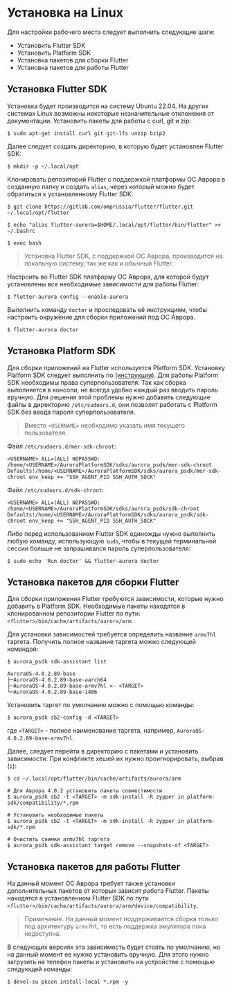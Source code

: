 # Установка на Linux

Для настройки рабочего места следует выполнить следующие шаги:

- Установить Flutter SDK
- Установить Platform SDK
- Установка пакетов для сборки Flutter
- Установка пакетов для работы Flutter

## Установка Flutter SDK

Установка будет производится на систему Ubuntu 22.04. На других системах Linux возможны некоторые незначительные отклонения от документации. Установить пакеты для работы с curl, git и zip:

```shell
$ sudo apt-get install curl git git-lfs unzip bzip2
```

Далее следует создать директорию, в которую будет установлен Flutter SDK:

```shell
$ mkdir -p ~/.local/opt
```

Клонировать репозиторий Flutter с поддержкой платформы ОС Аврора в созданную папку и создать `alias`, через который можно будет обратиться к установленному Flutter SDK:

```shell
$ git clone https://gitlab.com/omprussia/flutter/flutter.git ~/.local/opt/flutter

$ echo "alias flutter-aurora=$HOME/.local/opt/flutter/bin/flutter" >> ~/.bashrc

$ exec bash  
```  

> Установка Flutter SDK, с поддержкой ОС Аврора, производится на локальную систему, так же как и обычный Flutter.

Настроить во Flutter SDK платформу ОС Аврора, для которой будут установлены все необходимые зависимости для работы Flutter:

```shell
$ flutter-aurora config --enable-aurora
``` 

Выполнить команду `doctor` и проследовать её инструкциям, чтобы настроить окружение для сборки приложений под ОС Аврора.

```shell
$ flutter-aurora doctor
```

## Установка Platform SDK  

Для сборки приложений на Flutter используется Platform SDK. Установку Platform SDK следует выполнить по [(инструкции)](https://developer.auroraos.ru/doc/software_development/psdk/setup). Для работы Platform SDK необходимы права суперпользователя. Так как сборка выполняется в консоли, не всегда удобно каждый раз вводить пароль вручную. Для решения этой проблемы нужно добавить следующие файлы в директорию `/etc/sudoers.d`, они позволят работать с Platform SDK без ввода пароля суперпользователя.

> Вместо `<USERNAME>` необходимо указать имя текущего пользователя.

Файл `/etc/sudoers.d/mer-sdk-chroot`:

```
<USERNAME> ALL=(ALL) NOPASSWD: /home/<USERNAME>/AuroraPlatformSDK/sdks/aurora_psdk/mer-sdk-chroot  
Defaults!/home/<USERNAME>/AuroraPlatformSDK/sdks/aurora_psdk/mer-sdk-chroot env_keep += "SSH_AGENT_PID SSH_AUTH_SOCK"  
```

Файл `/etc/sudoers.d/sdk-chroot`:

```
<USERNAME> ALL=(ALL) NOPASSWD: /home/<USERNAME>/AuroraPlatformSDK/sdks/aurora_psdk/sdk-chroot  
Defaults!/home/<USERNAME>/AuroraPlatformSDK/sdks/aurora_psdk/sdk-chroot env_keep += "SSH_AGENT_PID SSH_AUTH_SOCK"  
```

Либо перед использованием Flutter SDK единожды нужно выполнить любую команду, использующую `sudo`, чтобы в текущей терминальной сессии больше не запрашивался пароль суперпользователя: 

```shell  
$ sudo echo 'Run doctor' && flutter-aurora doctor
```

## Установка пакетов для сборки Flutter

Для сборки приложения Flutter требуются зависимости, которые нужно добавить в Platform SDK. Необходимые пакеты находятся в клонированном репозитории Flutter по пути: `<flutter>/bin/cache/artifacts/aurora/arm`.

Для установки зависимостей требуется определить название `armv7hl` таргета. Получить полное название таргета можно следующей командой:

```shell
$ aurora_psdk sdk-assistant list 

AuroraOS-4.0.2.89-base  
├─AuroraOS-4.0.2.89-base-aarch64  
├─AuroraOS-4.0.2.89-base-armv7hl <- <TARGET>  
└─AuroraOS-4.0.2.89-base-i486  
```

Установить таргет по умолчанию можно с помощью команды:

```shell
$ aurora_psdk sb2-config -d <TARGET>
```

где `<TARGET>` - полное наименование таргета, например, `AuroraOS-4.0.2.89-base-armv7hl`.

Далее, следует перейти в директорию с пакетами и установить зависимости. При конфликте хешей их нужно проигнорировать, выбрав (`i`):

```shell  
$ cd ~/.local/opt/flutter/bin/cache/artifacts/aurora/arm  
 
# Для Аврора 4.0.2 установить пакеты совместимости  
$ aurora_psdk sb2 -t <TARGET> -m sdk-install -R zypper in platform-sdk/compatibility/*.rpm  

# Установить необходимые пакеты  
$ aurora_psdk sb2 -t <TARGET> -m sdk-install -R zypper in platform-sdk/*.rpm  
  
# Очистить снимки armv7hl таргета  
$ aurora_psdk sdk-assistant target remove --snapshots-of <TARGET>  
```

## Установка пакетов для работы Flutter

На данный момент ОС Аврора требует также установки дополнительных пакетов от которых зависит работа Flutter. Пакеты находятся в установленном Flutter SDK по пути `<flutter>/bin/cache/artifacts/aurora/arm/device/compatibility`. 

> Примечание. На данный момент поддерживается сборка только под архитектуру `armv7hl`, то есть поддержка эмулятора пока недоступна.

В следующих версиях эта зависимость будет стоять по умолчанию, но на данный момент ее нужно установить вручную. Для этого нужно загрузить на телефон пакеты и установить на устройстве с помощью следующей команды:

```
$ devel-su pkcon install-local *.rpm -y
```